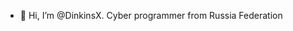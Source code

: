 - 👋 Hi, I’m @DinkinsX. Cyber programmer from Russia Federation 

<!---
DinkinsX/DinkinsX is a ✨ special ✨ repository because its `README.md` (this file) appears on your GitHub profile.
You can click the Preview link to take a look at your changes.
--->

